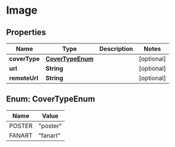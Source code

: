 # Image

## Properties
Name | Type | Description | Notes
------------ | ------------- | ------------- | -------------
**coverType** | [**CoverTypeEnum**](#CoverTypeEnum) |  |  [optional]
**url** | **String** |  |  [optional]
**remoteUrl** | **String** |  |  [optional]

<a name="CoverTypeEnum"></a>
## Enum: CoverTypeEnum
Name | Value
---- | -----
POSTER | &quot;poster&quot;
FANART | &quot;fanart&quot;
